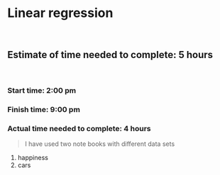 # Linear regression 

<br>

## Estimate of time needed to complete: 5 hours
<br>

### Start time: 2:00 pm

### Finish time: 9:00 pm

### Actual time needed to complete: 4 hours 

> I have used two note books with different data sets 
1. happiness
2. cars 
